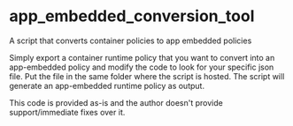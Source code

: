 # app_embedded_conversion_tool
A script that converts container policies to app embedded policies

Simply export a container runtime policy that you want to convert into an app-embedded policy and modify the code to look for your specific json file. 
Put the file in the same folder where the script is hosted. The script will generate an app-embedded runtime policy as output.

This code is provided as-is and the author doesn't provide support/immediate fixes over it.
